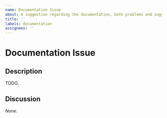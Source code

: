 ```yaml
---
name: Documentation Issue
about: A suggestion regarding the documentation, both problems and suggestions.
title: ''
labels: documentation
assignees: ''
---
```


# Documentation Issue
## Description
<!-- A general description of the problem. -->

TODO.


## Discussion
<!-- Any points that might require further discussion, e.g. open questions. -->

*None.*
